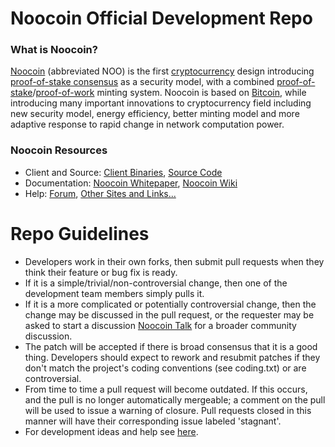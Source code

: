 
Noocoin Official Development Repo
==================================

### What is Noocoin?
[Noocoin](http://noocoin.org/) (abbreviated NOO) is the first [cryptocurrency](https://en.wikipedia.org/wiki/Cryptocurrency) design introducing [proof-of-stake consensus](http://noocoin.org/bin/noocoin-paper.pdf) as a security model, with a combined [proof-of-stake](http://noocoin.org/bin/noocoin-paper.pdf)/[proof-of-work](https://en.wikipedia.org/wiki/Proof-of-work_system) minting system. Noocoin is based on [Bitcoin](http://bitcoin.org/en/), while introducing many important innovations to cryptocurrency field including new security model, energy efficiency, better minting model and more adaptive response to rapid change in network computation power.

### Noocoin Resources
* Client and Source:
[Client Binaries](http://sourceforge.net/projects/noocoin/files/),
[Source Code](https://github.com/noocoin/noocoin)
* Documentation: [Noocoin Whitepaper](http://noocoin.org/bin/noocoin-paper.pdf),
[Noocoin Wiki](https://github.com/noocoin/noocoin/wiki)
* Help: 
[Forum](http://www.nootalk.org/),
[Other Sites and Links...](http://www.noocointalk.org/index.php?topic=4.0;topicseen)

Repo Guidelines
================================

* Developers work in their own forks, then submit pull requests when they think their feature or bug fix is ready.
* If it is a simple/trivial/non-controversial change, then one of the development team members simply pulls it.
* If it is a more complicated or potentially controversial change, then the change may be discussed in the pull request, or the requester may be asked to start a discussion [Noocoin Talk](http://www.noocointalk.org/) for a broader community discussion. 
* The patch will be accepted if there is broad consensus that it is a good thing. Developers should expect to rework and resubmit patches if they don't match the project's coding conventions (see coding.txt) or are controversial.
* From time to time a pull request will become outdated. If this occurs, and the pull is no longer automatically mergeable; a comment on the pull will be used to issue a warning of closure.  Pull requests closed in this manner will have their corresponding issue labeled 'stagnant'.
* For development ideas and help see [here](http://www.nootalk.org/index.php?board=10.0).
